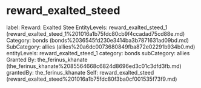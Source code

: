 # reward_exalted_steed

label: Reward: Exalted Stee
EntityLevels: reward_exalted_steed_1 (reward_exalted_steed_1%201016a1b75fdc80cb9f4ccadad75cd88e.md)
Category: bonds (bonds%2036545fd230e3414ba3b7871631ad09bd.md)
SubCategory: allies (allies%20a6dc0073680849fba872e02291b934b0.md)
entityLevels: reward_exalted_steed_1
category: bonds
subCategory: allies
Granted By: the_ferinus_khanate (the_ferinus_khanate%2085564668c6824d8696ed3c01c3dfd3fb.md)
grantedBy: the_ferinus_khanate
Self: reward_exalted_steed (reward_exalted_steed%201016a1b75fdc80f3ba0cf001535f73f9.md)

[](Untitled%201016a1b75fdc8025a6e7c4a8d017775f.md)